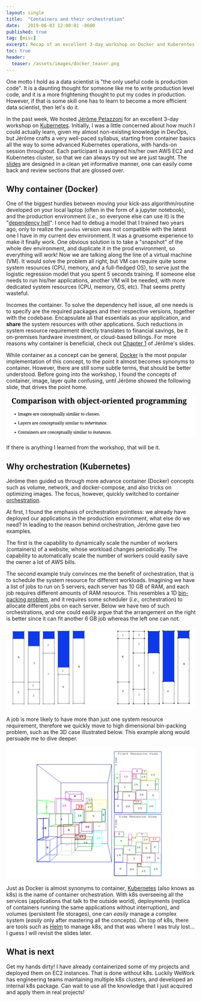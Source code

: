 ```yaml
---
layout: single
title:  "Containers and their orchestration"
date:   2019-06-03 12:00:01 -0600
published: true
tag: [misc]
excerpt: Recap of an excellent 3-day workshop on Docker and Kuberentes.
toc: true
header:
  teaser: /assets/images/docker_teaser.png
---
```

 
One motto I hold as a data scientist is "the only useful code is production code". It is a daunting thought for someone like me to write production level code, and it is a more frightening thought to put my codes in production. However, if that is some skill one has to learn to become a more efficient data scientist, then let's do it. 

In the past week, We hosted [Jérôme Petazzoni](http://jpetazzo.github.io/) for an excellent 3-day workshop on [Kubernetes](https://en.wikipedia.org/wiki/Kubernetes). Initially, I was a little concerned about how much I could actually learn, given my almost non-existing knowledge in DevOps, but Jérôme crafts a very well-paced syllabus, starting from container basics all the way to some advanced Kubernetes operations, with hands-on session throughout. Each participant is assigned his/her own AWS EC2 and Kubernetes cluster, so that we can always try out we are just taught. The [slides](https://container.training/intro-selfpaced.yml.html#1) are designed in a clean yet informative manner, one can easily come back and review sections that are glossed over. 

## Why container (Docker)
One of the biggest hurdles between moving your kick-ass algorithm/routine developed on your local laptop (often in the form of a jupyter notebook), and the production environment (*i.e.*, so everyone else can use it) is the "[dependency hell](https://en.wikipedia.org/wiki/Dependency_hell)". I once had to debug a model that I trained two years ago, only to realize the `pandas` version was not compatible with the latest one I have in my current dev environment. It was a gruesome experience to make it finally work. One obvious solution is to take a "snapshot" of the whole dev environment, and duplicate it in the prod environment, so everything will work! Now we are talking along the line of a virtual machine (VM). It would solve the problem all right, but VM can require quite some system resources (CPU, memory, and a full-fledged OS), to serve just the logistic regression model that you spent 5 seconds training. If someone else needs to run his/her applications, another VM will be needed, with more dedicated system resources (CPU, memory, OS, etc). That seems pretty wasteful. 

Incomes the container. To solve the dependency hell issue, all one needs is to specify are the required packages and their respective versions, together with the codebase. Encapsulate all that essentials as your application, and **share** the system resources with other applications. Such reductions in system resource requirement directly translates to financial savings, be it on-premises hardware investment, or cloud-based billings. For more reasons why container is beneficial, check out [Chapter 1](https://container.training/intro-selfpaced.yml.html#17) of Jérôme's slides. 

While container as a concept can be general, [Docker](https://www.docker.com/) is the most popular implementation of this concept, to the point it almost becomes synonyms to container. However, there are still some subtle terms, that should be better understood. Before going into the workshop, I found the concepts of container, image, layer quite confusing, until Jérôme showed the following slide, that drives the point home.

<a href="/assets/images/docker_concepts.png"><img src="/assets/images/docker_concepts.png" ></a>

If there is anything I learned from the workshop, that will be it.

## Why orchestration (Kubernetes)
  
Jérôme then guided us through more advance container (Docker) concepts such as volume, network, and docker-compose, and also tricks on optimizing images. The focus, however, quickly switched to container [orchestration](https://en.wikipedia.org/wiki/Orchestration_(computing)). 

At first, I found the emphasis of orchestration pointless: we already have deployed our applications in the production environment, what else do we need? In leading to the reason behind orchestration, Jérôme gave two examples. 

The first is the capability to dynamically scale the number of workers (containers) of a website, whose workload changes periodically. The capability to automatically scale the number of workers could easily save the owner a lot of AWS bills. 

The second example truly convinces me the benefit of orchestration, that is to schedule the system resource for different workloads. Imagining we have a list of jobs to run on 5 servers, each server has 10 GB of RAM, and each job requires different amounts of RAM resource. This resembles a 1D [bin-packing problem](https://en.wikipedia.org/wiki/Bin_packing_problem), and it requires some scheduler (*i.e.,* orchestration) to allocate different jobs on each server. Below we have two of such orchestrations, and one could easily argue that the arrangement on the right is better since it can fit another 6 GB job whereas the left one can not. 

<a href="/assets/images/docker_orchestration_1d.png"><img src="/assets/images/docker_orchestration_1d.png" ></a>

A job is more likely to have more than just one system resource requirement, therefore we quickly move to high dimensional bin-packing problem, such as the 3D case illustrated below. This example along would persuade me to dive deeper.

<a href="/assets/images/docker_orchestration_3d.png"><img src="/assets/images/docker_orchestration_3d.png" ></a>

Just as Docker is almost synonyms to container, [Kubernetes](https://en.wikipedia.org/wiki/Kubernetes) (also knows as k8s) is the name of container orchestration. With k8s overseeing all the services (applications that talk to the outside world), deployments (replica of containers running the same applications without interruption), and volumes (persistent file storages), one can *easily* manage a complex system (*easily* only after mastering all the concepts). On top of k8s, there are tools such as [Helm](https://helm.sh/) to manage k8s, and that was where I was truly lost... I guess I will revisit the slides later.

## What is next
Get my hands dirty! I have already containerized some of my projects and deployed them on EC2 instances. That is done without k8s. Luckily WeWork has engineering teams maintaining multiple k8s clusters, and developed an internal k8s package. Can wait to use all the knowledge that I just acquired and apply them in real projects! 



